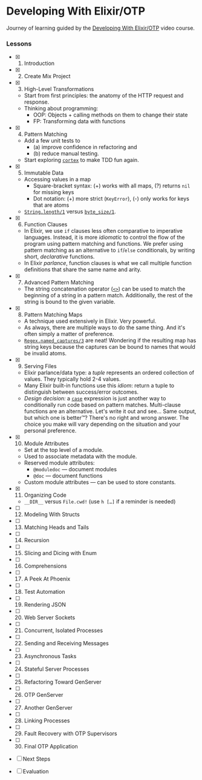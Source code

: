 # Developing With Elixir/OTP

Journey of learning guided by the [Developing With Elixir/OTP] video course.

### Lessons

- [x] 1. Introduction
- [x] 2. Create Mix Project
- [x] 3. High-Level Transformations

  - Start from first principles: the anatomy of the HTTP request and response.
  - Thinking about programming:
    - OOP: Objects + calling methods on them to change their state
    - FP: Transforming data with functions

- [x] 4. Pattern Matching

  - Add a few unit tests to
    - (a) improve confidence in refactoring and
    - (b) reduce manual testing.
  - Start exploring [`cortex`] to make TDD fun again.

- [x] 5. Immutable Data

  - Accessing values in a map
    - Square-bracket syntax: (+) works with all maps, (?) returns `nil` for missing keys
    - Dot notation: (+) more strict (`KeyError`), (-) only works for keys that are atoms
  - [`String.length/1`] versus [`byte_size/1`].

- [x] 6. Function Clauses

  - In Elixir, we use `if` clauses less often comparative to imperative languages.
    Instead, it is more _idiomatic_ to control the flow of the program using
    pattern matching and functions. We prefer using pattern matching as an
    alternative to `if`/`else` conditionals, by writing short, _declarative_
    functions.
  - In Elixir _parlance_, function clauses is what we call multiple function
    definitions that share the same name and arity.

- [x] 7. Advanced Pattern Matching

  - The string concatenation operator ([`<>`]) can be used to match the beginning
    of a string in a pattern match. Additionally, the rest of the string is bound
    to the given variable.

- [x] 8. Pattern Matching Maps

  - A technique used extensively in Elixir. Very powerful.
  - As always, there are multiple ways to do the same thing. And it's often
    simply a matter of preference.
  - [`Regex.named_captures/3`] are neat! Wondering if the resulting map has
    string keys because the captures can be bound to names that would be invalid
    atoms.

- [x] 9. Serving Files

  - Elixir parlance/data type: a _tuple_ represents an ordered collection of
    values. They typically hold 2-4 values.
  - Many Elixir built-in functions use this _idiom_: return a tuple to
    distinguish between success/error outcomes.
  - _Design decision:_ a [`case`] expression is just another way to
    conditionally run code based on pattern matches. Multi-clause functions are
    an alternative. Let's write it out and see… Same output, but which one is
    better™? There's no right and wrong answer. The choice you make will vary
    depending on the situation and your personal preference.

- [x] 10. Module Attributes

  - Set at the top level of a module.
  - Used to associate metadata with the module.
  - Reserved module attributes:
    - `@moduledoc` — document modules
    - `@doc` — document functions
  - Custom module attributes — can be used to store constants.

- [x] 11. Organizing Code

  - `__DIR__` versus `File.cwd!` (use `h […]` if a reminder is needed)

- [ ] 12. Modeling With Structs
- [ ] 13. Matching Heads and Tails
- [ ] 14. Recursion
- [ ] 15. Slicing and Dicing with Enum
- [ ] 16. Comprehensions
- [ ] 17. A Peek At Phoenix
- [ ] 18. Test Automation
- [ ] 19. Rendering JSON
- [ ] 20. Web Server Sockets
- [ ] 21. Concurrent, Isolated Processes
- [ ] 22. Sending and Receiving Messages
- [ ] 23. Asynchronous Tasks
- [ ] 24. Stateful Server Processes
- [ ] 25. Refactoring Toward GenServer
- [ ] 26. OTP GenServer
- [ ] 27. Another GenServer
- [ ] 28. Linking Processes
- [ ] 29. Fault Recovery with OTP Supervisors
- [ ] 30. Final OTP Application
- [ ] Next Steps
- [ ] Evaluation

  [`<>`]: https://hexdocs.pm/elixir/Kernel.html#%3C%3E/2
  [`byte_size/1`]: https://hexdocs.pm/elixir/Kernel.html?#byte_size/1
  [`case`]: https://hexdocs.pm/elixir/Kernel.SpecialForms.html#case/2
  [`cortex`]: https://hex.pm/packages/cortex
  [`Regex.named_captures/3`]: https://hexdocs.pm/elixir/Regex.html#named_captures/3
  [`String.length/1`]: https://hexdocs.pm/elixir/String.html#length/1
  [Developing With Elixir/OTP]: (https://pragmaticstudio.com/elixir)
